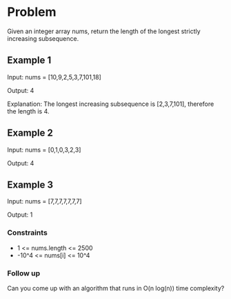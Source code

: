 # Problem

Given an integer array nums, return the length of the longest strictly increasing subsequence.

## Example 1

Input: nums = [10,9,2,5,3,7,101,18]

Output: 4

Explanation: The longest increasing subsequence is [2,3,7,101], therefore the length is 4.

## Example 2

Input: nums = [0,1,0,3,2,3]

Output: 4

## Example 3

Input: nums = [7,7,7,7,7,7,7]

Output: 1
 
### Constraints

- 1 <= nums.length <= 2500
- -10^4 <= nums[i] <= 10^4
 
### Follow up

Can you come up with an algorithm that runs in O(n log(n)) time complexity?
